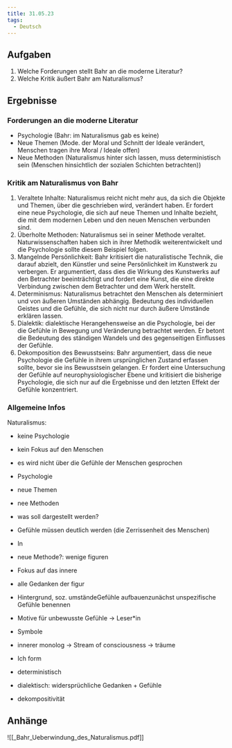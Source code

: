 ```yaml
---
title: 31.05.23
tags:
  - Deutsch
---
```


## Aufgaben

1. Welche Forderungen stellt Bahr an die moderne Literatur?
2. Welche Kritik äußert Bahr am Naturalismus?

## Ergebnisse

### Forderungen an die moderne Literatur

- Psychologie (Bahr: im Naturalismus gab es keine)
- Neue Themen (Mode. der Moral und Schnitt der Ideale verändert, Menschen tragen ihre Moral / Ideale offen)
- Neue Methoden (Naturalismus hinter sich lassen, muss deterministisch sein (Menschen hinsichtlich der sozialen Schichten betrachten))

### Kritik am Naturalismus von Bahr

1. Veraltete Inhalte: Naturalismus reicht nicht mehr aus, da sich die Objekte und Themen, über die geschrieben wird, verändert haben. Er fordert eine neue Psychologie, die sich auf neue Themen und Inhalte bezieht, die mit dem modernen Leben und den neuen Menschen verbunden sind.
2. Überholte Methoden: Naturalismus sei in seiner Methode veraltet. Naturwissenschaften haben sich in ihrer Methodik weiterentwickelt und die Psychologie sollte diesem Beispiel folgen.
3. Mangelnde Persönlichkeit: Bahr kritisiert die naturalistische Technik, die darauf abzielt, den Künstler und seine Persönlichkeit im Kunstwerk zu verbergen. Er argumentiert, dass dies die Wirkung des Kunstwerks auf den Betrachter beeinträchtigt und fordert eine Kunst, die eine direkte Verbindung zwischen dem Betrachter und dem Werk herstellt.
4. Determinismus: Naturalismus betrachtet den Menschen als determiniert und von äußeren Umständen abhängig. Bedeutung des individuellen Geistes und die Gefühle, die sich nicht nur durch äußere Umstände erklären lassen.
5. Dialektik: dialektische Herangehensweise an die Psychologie, bei der die Gefühle in Bewegung und Veränderung betrachtet werden. Er betont die Bedeutung des ständigen Wandels und des gegenseitigen Einflusses der Gefühle.
6. Dekomposition des Bewusstseins: Bahr argumentiert, dass die neue Psychologie die Gefühle in ihrem ursprünglichen Zustand erfassen sollte, bevor sie ins Bewusstsein gelangen. Er fordert eine Untersuchung der Gefühle auf neurophysiologischer Ebene und kritisiert die bisherige Psychologie, die sich nur auf die Ergebnisse und den letzten Effekt der Gefühle konzentriert.

### Allgemeine Infos

Naturalismus:

- keine Psychologie
- kein Fokus auf den Menschen
- es wird nicht über die Gefühle der Menschen gesprochen

- Psychologie
- neue Themen
- nee Methoden
- was soll dargestellt werden?
- Gefühle müssen deutlich werden (die Zerrissenheit des Menschen)
- In

- neue Methode?: wenige figuren
- Fokus auf das innere
- alle Gedanken der figur
- Hintergrund, soz. umständeGefühle aufbauenzunächst unspezifische Gefühle benennen
- Motive für unbewusste Gefühle → Leser*in
- Symbole
- innerer monolog → Stream of consciousness → träume
- Ich form
- deterministisch
- dialektisch: widersprüchliche Gedanken + Gefühle
- dekompositivität

## Anhänge

![[_Bahr_Ueberwindung_des_Naturalismus.pdf]]
